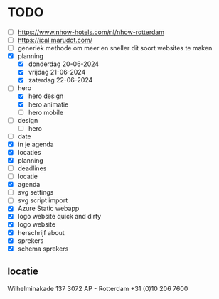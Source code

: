 # TODO

- [ ] https://www.nhow-hotels.com/nl/nhow-rotterdam
- [ ] https://ical.marudot.com/
- [ ] generiek methode om meer en sneller dit soort websites te maken
- [x] planning
  - [x] donderdag 20-06-2024
  - [x] vrijdag 21-06-2024
  - [x] zaterdag 22-06-2024
- [ ] hero
  - [x] hero design
  - [x] hero animatie
  - [ ] hero mobile
- [ ] design
  - [ ] hero
- [ ] date
- [x] in je agenda
- [x] locaties
- [x] planning
- [ ] deadlines
- [ ] locatie
- [x] agenda
- [ ] svg settings
- [ ] svg script import
- [x] Azure Static webapp
- [x] logo website quick and dirty
- [x] logo website
- [x] herschrijf about
- [x] sprekers
- [x] schema sprekers

## locatie

Wilhelminakade 137
3072 AP - Rotterdam
+31 (0)10 206 7600
